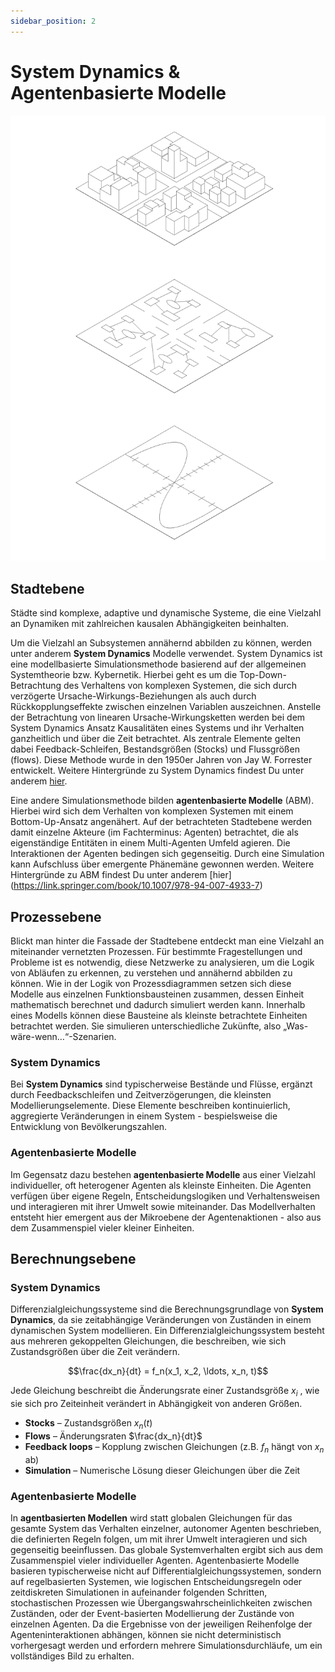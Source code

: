 ```yaml
---
sidebar_position: 2
---
```


# System Dynamics & Agentenbasierte Modelle

![Modellebenen](./img/Modellebenen.png)

## Stadtebene

Städte sind komplexe, adaptive und dynamische Systeme, die eine Vielzahl an Dynamiken mit zahlreichen kausalen Abhängigkeiten beinhalten. 

Um die Vielzahl an Subsystemen annähernd abbilden zu können, werden unter anderem **System Dynamics** Modelle verwendet. System Dynamics ist eine modellbasierte Simulationsmethode basierend auf der allgemeinen Systemtheorie bzw. Kybernetik. Hierbei geht es um die Top-Down-Betrachtung des Verhaltens von komplexen Systemen, die sich durch verzögerte Ursache-Wirkungs-Beziehungen als auch durch Rückkopplungseffekte zwischen einzelnen Variablen auszeichnen. Anstelle der Betrachtung von linearen Ursache-Wirkungsketten werden bei dem System Dynamics Ansatz Kausalitäten eines Systems und ihr Verhalten ganzheitlich und über die Zeit betrachtet. Als zentrale Elemente gelten dabei Feedback-Schleifen, Bestandsgrößen (Stocks) und Flussgrößen (flows). Diese Methode wurde in den 1950er Jahren von Jay W. Forrester entwickelt. Weitere Hintergründe zu System Dynamics findest Du unter anderem [hier](https://books.open.tudelft.nl/home/catalog/book/179).

Eine andere Simulationsmethode bilden **agentenbasierte Modelle** (ABM). Hierbei wird sich dem Verhalten von komplexen Systemen mit einem Bottom-Up-Ansatz angenähert. Auf der betrachteten Stadtebene werden damit einzelne Akteure (im Fachterminus: Agenten) betrachtet, die als eigenständige Entitäten in einem Multi-Agenten Umfeld agieren. Die Interaktionen der Agenten bedingen sich gegenseitig. Durch eine Simulation kann Aufschluss über emergente Phänemäne gewonnen werden. Weitere Hintergründe zu ABM findest Du unter anderem [hier] (https://link.springer.com/book/10.1007/978-94-007-4933-7)

## Prozessebene 

Blickt man hinter die Fassade der Stadtebene entdeckt man eine Vielzahl an miteinander vernetzten Prozessen. Für bestimmte Fragestellungen und Probleme ist es notwendig, diese Netzwerke zu analysieren, um die Logik von Abläufen zu erkennen, zu verstehen und annähernd abbilden zu können. Wie in der Logik von Prozessdiagrammen setzen sich diese Modelle aus einzelnen Funktionsbausteinen zusammen, dessen Einheit mathematisch berechnet und dadurch simuliert werden kann. Innerhalb eines Modells können diese Bausteine als kleinste betrachtete Einheiten betrachtet werden. Sie simulieren unterschiedliche Zukünfte, also „Was-wäre-wenn…“-Szenarien. 

### System Dynamics
Bei **System Dynamics** sind typischerweise Bestände und Flüsse, ergänzt durch Feedbackschleifen und Zeitverzögerungen, die kleinsten Modellierungselemente. Diese Elemente beschreiben kontinuierlich, aggregierte Veränderungen in einem System - bespielsweise die Entwicklung von Bevölkerungszahlen. 

### Agentenbasierte Modelle
Im Gegensatz dazu bestehen **agentenbasierte Modelle** aus einer Vielzahl individueller, oft heterogener Agenten als kleinste Einheiten. Die Agenten verfügen über eigene Regeln, Entscheidungslogiken und Verhaltensweisen und interagieren mit ihrer Umwelt sowie miteinander. Das Modellverhalten entsteht hier emergent aus der Mikroebene der Agentenaktionen - also aus dem Zusammenspiel vieler kleiner Einheiten.

## Berechnungsebene

### System Dynamics
Differenzialgleichungssysteme sind die Berechnungsgrundlage von **System Dynamics**, da sie zeitabhängige Veränderungen von Zuständen in einem dynamischen System modellieren. Ein Differenzialgleichungssystem besteht aus mehreren gekoppelten Gleichungen, die beschreiben, wie sich Zustandsgrößen über die Zeit verändern.


$$\frac{dx_n}{dt} = f_n(x_1, x_2, \ldots, x_n, t)$$

Jede Gleichung beschreibt die Änderungsrate einer Zustandsgröße $x_i$ , wie sie sich pro Zeiteinheit verändert in Abhängigkeit von anderen Größen.

- **Stocks** – Zustandsgrößen $x_n(t)$
- **Flows** – Änderungsraten $\frac{dx_n}{dt}$
- **Feedback loops** – Kopplung zwischen Gleichungen (z.B. $f_n$ hängt von $x_n$ ab)
- **Simulation** – Numerische Lösung dieser Gleichungen über die Zeit


### Agentenbasierte Modelle
In **agentbasierten Modellen** wird statt globalen Gleichungen für das gesamte System das Verhalten einzelner, autonomer Agenten beschrieben, die definierten Regeln folgen, um mit ihrer Umwelt interagieren und sich gegenseitig beeinflussen. Das globale Systemverhalten ergibt sich aus dem Zusammenspiel vieler individueller Agenten.
Agentenbasierte Modelle basieren typischerweise nicht auf Differentialgleichungssystemen, sondern auf regelbasierten Systemen, wie logischen Entscheidungsregeln oder zeitdiskreten Simulationen in aufeinander folgenden Schritten, stochastischen Prozessen wie Übergangswahrscheinlichkeiten zwischen Zuständen, oder der Event-basierten Modellierung der Zustände von einzelnen Agenten. Da die Ergebnisse von der jeweiligen Reihenfolge der Agenteninteraktionen abhängen, können sie nicht deterministisch vorhergesagt werden und erfordern mehrere Simulationsdurchläufe, um ein vollständiges Bild zu erhalten.

